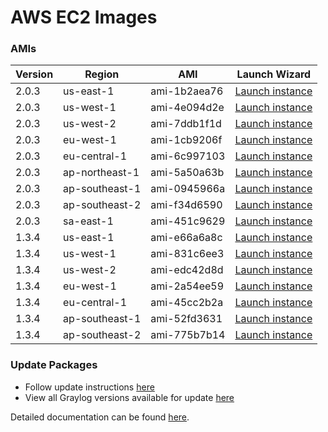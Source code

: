 AWS EC2 Images
==============

### AMIs

| Version | Region | AMI | Launch Wizard |
|---------|--------|-----|-------------|
| 2.0.3  | us-east-1 | ami-1b2aea76 | [Launch instance](https://console.aws.amazon.com/ec2/v2/home?region=us-east-1#LaunchInstanceWizard:ami=ami-1b2aea76) |
| 2.0.3  | us-west-1 | ami-4e094d2e | [Launch instance](https://console.aws.amazon.com/ec2/v2/home?region=us-west-1#LaunchInstanceWizard:ami=ami-4e094d2e) |
| 2.0.3  | us-west-2 | ami-7ddb1f1d | [Launch instance](https://console.aws.amazon.com/ec2/v2/home?region=us-west-2#LaunchInstanceWizard:ami=ami-7ddb1f1d) |
| 2.0.3  | eu-west-1 | ami-1cb9206f | [Launch instance](https://console.aws.amazon.com/ec2/v2/home?region=eu-west-1#LaunchInstanceWizard:ami=ami-1cb9206f) |
| 2.0.3  | eu-central-1 | ami-6c997103 | [Launch instance](https://console.aws.amazon.com/ec2/v2/home?region=eu-central-1#LaunchInstanceWizard:ami=ami-6c997103) |
| 2.0.3  | ap-northeast-1 | ami-5a50a63b | [Launch instance](https://console.aws.amazon.com/ec2/v2/home?region=ap-northeast-1#LaunchInstanceWizard:ami=ami-5a50a63b) |
| 2.0.3  | ap-southeast-1 | ami-0945966a | [Launch instance](https://console.aws.amazon.com/ec2/v2/home?region=ap-southeast-1#LaunchInstanceWizard:ami=ami-0945966a) |
| 2.0.3  | ap-southeast-2 | ami-f34d6590 | [Launch instance](https://console.aws.amazon.com/ec2/v2/home?region=ap-southeast-2#LaunchInstanceWizard:ami=ami-f34d6590) |
| 2.0.3  | sa-east-1 | ami-451c9629 | [Launch instance](https://console.aws.amazon.com/ec2/v2/home?region=ap-southeast-2#LaunchInstanceWizard:ami=ami-451c9629) |
| 1.3.4  | us-east-1 | ami-e66a6a8c | [Launch instance](https://console.aws.amazon.com/ec2/v2/home?region=us-east-1#LaunchInstanceWizard:ami=ami-e66a6a8c) |
| 1.3.4  | us-west-1 | ami-831c6ee3 | [Launch instance](https://console.aws.amazon.com/ec2/v2/home?region=us-west-1#LaunchInstanceWizard:ami=ami-831c6ee3) |
| 1.3.4  | us-west-2 | ami-edc42d8d | [Launch instance](https://console.aws.amazon.com/ec2/v2/home?region=us-west-2#LaunchInstanceWizard:ami=ami-edc42d8d) |
| 1.3.4  | eu-west-1 | ami-2a54ee59 | [Launch instance](https://console.aws.amazon.com/ec2/v2/home?region=eu-west-1#LaunchInstanceWizard:ami=ami-2a54ee59) |
| 1.3.4  | eu-central-1 | ami-45cc2b2a | [Launch instance](https://console.aws.amazon.com/ec2/v2/home?region=eu-central-1#LaunchInstanceWizard:ami=ami-45cc2b2a) |
| 1.3.4  | ap-southeast-1 | ami-52fd3631 | [Launch instance](https://console.aws.amazon.com/ec2/v2/home?region=ap-southeast-1#LaunchInstanceWizard:ami=ami-52fd3631) |
| 1.3.4  | ap-southeast-2 | ami-775b7b14 | [Launch instance](https://console.aws.amazon.com/ec2/v2/home?region=ap-southeast-2#LaunchInstanceWizard:ami=ami-775b7b14) |

### Update Packages

  * Follow update instructions [here](http://docs.graylog.org/en/1.2/pages/installation/graylog_ctl.html#upgrade-graylog)
  * View all Graylog versions available for update [here](https://packages.graylog2.org/appliances/ubuntu)

Detailed documentation can be found [here](http://docs.graylog.org/en/latest/pages/installation/aws.html).
